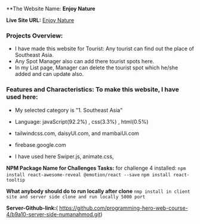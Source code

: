 **The Website Name: **Enjoy Nature**

**Live Site URL:** [Enjoy Nature](https://b9a10-client-side-numanahmod.web.app)

### Projects Overview:
* I have made this website for Tourist: Any tourist can find out the place of Southeast Asia.
* Any Spot Manager also can add there tourist spots here. 
* In my List page, Manager can delete the tourist spot which he/she added and can update also. 

### Features and Characteristics: To make this website, I have used here:

* My selected category is "1. Southeast Asia"

* Language: javaScript(92.2%) , css(3.3%) , html(0.5%)
  
* tailwindcss.com, daisyUI.com, and mambaiUi.com
  
* firebase.google.com
  
* I have used here Swiper.js, animate.css, 


**NPM Package Name for Challenges Tasks:** for challenge 4 installed: `npm install react-awesome-reveal @emotion/react --save`
`npm install react-tooltip`

**What anybody should do to run locally after clone** `nmp install in client site and server side clone and run locally 5000 port `

**Server-Github-link:**( https://github.com/programming-hero-web-course-4/b9a10-server-side-numanahmod.git)